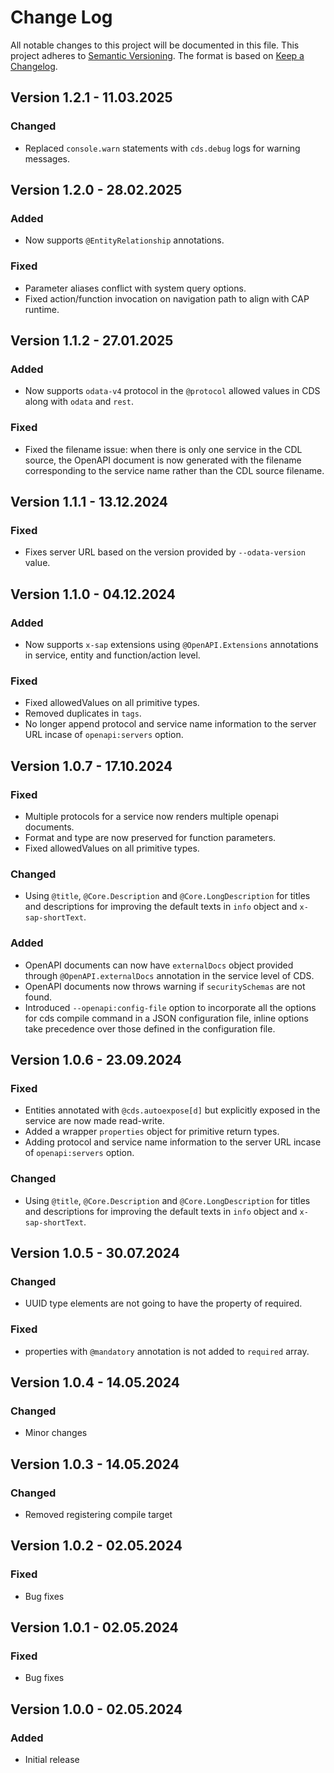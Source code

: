 # Change Log

All notable changes to this project will be documented in this file.
This project adheres to [Semantic Versioning](http://semver.org/).
The format is based on [Keep a Changelog](http://keepachangelog.com/).

## Version 1.2.1 - 11.03.2025

### Changed

- Replaced `console.warn` statements with `cds.debug` logs for warning messages.

## Version 1.2.0 - 28.02.2025

### Added

- Now supports `@EntityRelationship` annotations.

### Fixed

- Parameter aliases conflict with system query options.
- Fixed action/function invocation on navigation path to align with CAP runtime.

## Version 1.1.2 - 27.01.2025

### Added

- Now supports `odata-v4` protocol in the `@protocol` allowed values in CDS along with `odata` and `rest`.

### Fixed

- Fixed the filename issue: when there is only one service in the CDL source, the OpenAPI document is now generated with the filename corresponding to the service name rather than the CDL source filename.

## Version 1.1.1 - 13.12.2024

### Fixed

- Fixes server URL based on the version provided by `--odata-version` value.

## Version 1.1.0 - 04.12.2024

### Added

- Now supports `x-sap` extensions using `@OpenAPI.Extensions` annotations in service, entity and function/action level.

### Fixed

- Fixed allowedValues on all primitive types.
- Removed duplicates in `tags`.
- No longer append protocol and service name information to the server URL incase of `openapi:servers` option.

## Version 1.0.7 - 17.10.2024

### Fixed

- Multiple protocols for a service now renders multiple openapi documents.
- Format and type are now preserved for function parameters.
- Fixed allowedValues on all primitive types.

### Changed

- Using `@title`, `@Core.Description` and `@Core.LongDescription` for titles and descriptions for improving the default texts in `info` object and `x-sap-shortText`.

### Added

- OpenAPI documents can now have `externalDocs` object provided through `@OpenAPI.externalDocs` annotation in the service level of CDS.
- OpenAPI documents now throws warning if `securitySchemas` are not found.
- Introduced `--openapi:config-file` option to incorporate all the options for cds compile command in a JSON configuration file, inline options take precedence over those defined in the configuration file.

## Version 1.0.6 - 23.09.2024

### Fixed

- Entities annotated with `@cds.autoexpose[d]` but explicitly exposed in the service are now made read-write.
- Added a wrapper `properties` object for primitive return types.
- Adding protocol and service name information to the server URL incase of `openapi:servers` option.

### Changed

- Using `@title`, `@Core.Description` and `@Core.LongDescription` for titles and descriptions for improving the default texts in `info` object and `x-sap-shortText`.

## Version 1.0.5 - 30.07.2024

### Changed

- UUID type elements are not going to have the property of required.

### Fixed

- properties with `@mandatory` annotation is not added to `required` array.

## Version 1.0.4 - 14.05.2024

### Changed

- Minor changes

## Version 1.0.3 - 14.05.2024

### Changed

- Removed registering compile target

## Version 1.0.2 - 02.05.2024

### Fixed

- Bug fixes

## Version 1.0.1 - 02.05.2024

### Fixed

- Bug fixes

## Version 1.0.0 - 02.05.2024

### Added

- Initial release
